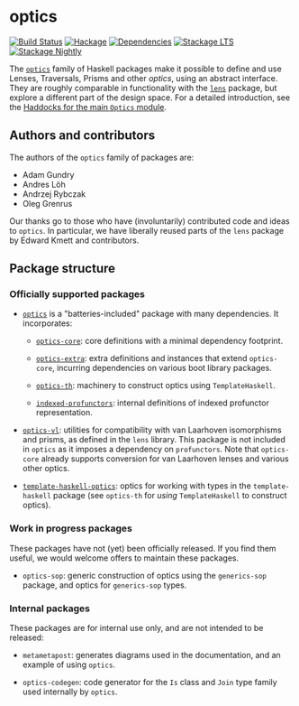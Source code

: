 # optics

[![Build Status](https://github.com/well-typed/optics/workflows/Haskell-CI/badge.svg?branch=master)](https://github.com/well-typed/optics/actions?query=branch%3Amaster)
[![Hackage](https://img.shields.io/hackage/v/optics.svg)](https://hackage.haskell.org/package/optics)
[![Dependencies](https://img.shields.io/hackage-deps/v/optics.svg)](https://packdeps.haskellers.com/feed?needle=optics@well-typed.com)
[![Stackage LTS](https://www.stackage.org/package/optics/badge/lts)](https://www.stackage.org/lts/package/optics)
[![Stackage Nightly](https://www.stackage.org/package/optics/badge/nightly)](https://www.stackage.org/nightly/package/optics)

The [`optics`](https://hackage.haskell.org/package/optics) family of Haskell
packages make it possible to define and use Lenses, Traversals, Prisms and other
*optics*, using an abstract interface. They are roughly comparable in
functionality with the [`lens`](https://hackage.haskell.org/package/lens)
package, but explore a different part of the design space. For a detailed
introduction, see the [Haddocks for the main `Optics`
module](https://hackage.haskell.org/package/optics/docs/Optics.html).


## Authors and contributors

The authors of the `optics` family of packages are:

 * Adam Gundry
 * Andres Löh
 * Andrzej Rybczak
 * Oleg Grenrus

Our thanks go to those who have (involuntarily) contributed code and ideas to
`optics`. In particular, we have liberally reused parts of the `lens` package by
Edward Kmett and contributors.


## Package structure

### Officially supported packages

 * [`optics`](https://hackage.haskell.org/package/optics) is a
   "batteries-included" package with many dependencies. It incorporates:

   * [`optics-core`](https://hackage.haskell.org/package/optics-core): core
     definitions with a minimal dependency footprint.

   * [`optics-extra`](https://hackage.haskell.org/package/optics-extra): extra
     definitions and instances that extend `optics-core`, incurring dependencies
     on various boot library packages.

   * [`optics-th`](https://hackage.haskell.org/package/optics-th): machinery to
     construct optics using `TemplateHaskell`.

   * [`indexed-profunctors`](https://hackage.haskell.org/package/indexed-profunctors):
     internal definitions of indexed profunctor representation.

 * [`optics-vl`](https://hackage.haskell.org/package/optics-vl): utilities for
   compatibility with van Laarhoven isomorphisms and prisms, as defined in the
   `lens` library.  This package is not included in `optics` as it imposes a
   dependency on `profunctors`.  Note that `optics-core` already supports
   conversion for van Laarhoven lenses and various other optics.

 * [`template-haskell-optics`](http://hackage.haskell.org/package/template-haskell-optics):
   optics for working with types in the `template-haskell` package (see
   `optics-th` for *using* `TemplateHaskell` to construct optics).

### Work in progress packages

These packages have not (yet) been officially released. If you find them
useful, we would welcome offers to maintain these packages.

 * `optics-sop`: generic construction of optics using the `generics-sop`
   package, and optics for `generics-sop` types.

### Internal packages

These packages are for internal use only, and are not intended to be released:

 * `metametapost`: generates diagrams used in the documentation, and an example
   of using `optics`.

 * `optics-codegen`: code generator for the `Is` class and `Join` type family
   used internally by `optics`.
